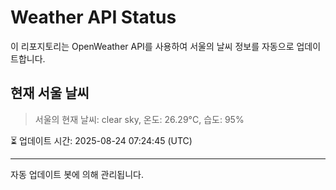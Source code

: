 
# Weather API Status

이 리포지토리는 OpenWeather API를 사용하여 서울의 날씨 정보를 자동으로 업데이트합니다.

## 현재 서울 날씨
> 서울의 현재 날씨: clear sky, 온도: 26.29°C, 습도: 95%

⏳ 업데이트 시간: 2025-08-24 07:24:45 (UTC)

---
자동 업데이트 봇에 의해 관리됩니다.
